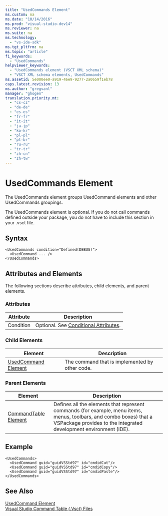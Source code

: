 ```yaml
---
title: "UsedCommands Element"
ms.custom: na
ms.date: "10/14/2016"
ms.prod: "visual-studio-dev14"
ms.reviewer: na
ms.suite: na
ms.technology: 
  - "vs-ide-sdk"
ms.tgt_pltfrm: na
ms.topic: "article"
f1_keywords: 
  - "UsedCommands"
helpviewer_keywords: 
  - "UsedCommands element (VSCT XML schema)"
  - "VSCT XML schema elements, UsedCommands"
ms.assetid: 5e000ee0-a919-46e9-9277-2a0659f1eb78
caps.latest.revision: 13
ms.author: "gregvanl"
manager: "ghogen"
translation.priority.mt: 
  - "cs-cz"
  - "de-de"
  - "es-es"
  - "fr-fr"
  - "it-it"
  - "ja-jp"
  - "ko-kr"
  - "pl-pl"
  - "pt-br"
  - "ru-ru"
  - "tr-tr"
  - "zh-cn"
  - "zh-tw"
---
```

# UsedCommands Element
The UsedCommands element groups UsedCommand elements and other UsedCommands groupings.  
  
 The UsedCommands element is optional. If you do not call commands defined outside your package, you do not have to include this section in your .vsct file.  
  
## Syntax  
  
```  
<UsedCommands condition="Defined(DEBUG)">  
  <UsedCommand ... />  
</UsedCommands>  
```  
  
## Attributes and Elements  
 The following sections describe attributes, child elements, and parent elements.  
  
### Attributes  
  
|Attribute|Description|  
|---------------|-----------------|  
|Condition|Optional. See [Conditional Attributes](../extensibility/vsct-xml-schema-conditional-attributes.md).|  
  
### Child Elements  
  
|Element|Description|  
|-------------|-----------------|  
|[UsedCommand Element](../extensibility/usedcommand-element.md)|The command that is implemented by other code.|  
  
### Parent Elements  
  
|Element|Description|  
|-------------|-----------------|  
|[CommandTable Element](../extensibility/commandtable-element.md)|Defines all the elements that represent commands (for example, menu items, menus, toolbars, and combo boxes) that a VSPackage provides to the integrated development environment (IDE).|  
  
## Example  
  
```  
<UsedCommands>  
  <UsedCommand guid="guidVSStd97" id="cmdidCut"/>  
  <UsedCommand guid="guidVSStd97" id="cmdidCopy"/>  
  <UsedCommand guid="guidVSStd97" id="cmdidPaste"/>  
</UsedCommands>  
```  
  
## See Also  
 [UsedCommand Element](../extensibility/usedcommand-element.md)   
 [Visual Studio Command Table (.Vsct) Files](../extensibility/visual-studio-command-table--.vsct--files.md)
